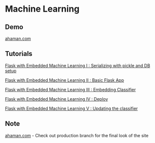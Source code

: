 Machine Learning
================================

Demo
---------
[ahaman.com](http://www.ahaman.com)


Tutorials
---------

[Flask with Embedded Machine Learning I : Serializing with pickle and DB setup](http://www.bogotobogo.com/python/Flask/Python_Flask_Embedding_Machine_Learning_1.php)

[Flask with Embedded Machine Learning II : Basic Flask App](http://www.bogotobogo.com/python/Flask/Python_Flask_Embedding_Machine_Learning_2.php)

[Flask with Embedded Machine Learning III : Embedding Classifier](http://www.bogotobogo.com/python/Flask/Python_Flask_Embedding_Machine_Learning_3.php) 

[Flask with Embedded Machine Learning IV : Deploy](http://www.bogotobogo.com/python/Flask/Python_Flask_Embedding_Machine_Learning_4.php) 

[Flask with Embedded Machine Learning V : Updating the classifier](http://www.bogotobogo.com/python/Flask/Python_Flask_Embedding_Machine_Learning_5.php) 


Note
---------
[ahaman.com](http://www.ahaman.com) - Check out production branch for the final look of the site
